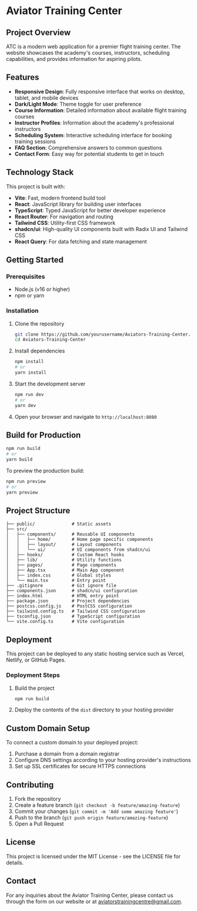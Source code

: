 # Aviator Training Center

## Project Overview

ATC is a modern web application for a premier flight training center. The website showcases the academy's courses, instructors, scheduling capabilities, and provides information for aspiring pilots.

## Features

- **Responsive Design**: Fully responsive interface that works on desktop, tablet, and mobile devices
- **Dark/Light Mode**: Theme toggle for user preference
- **Course Information**: Detailed information about available flight training courses
- **Instructor Profiles**: Information about the academy's professional instructors
- **Scheduling System**: Interactive scheduling interface for booking training sessions
- **FAQ Section**: Comprehensive answers to common questions
- **Contact Form**: Easy way for potential students to get in touch

## Technology Stack

This project is built with:

- **Vite**: Fast, modern frontend build tool
- **React**: JavaScript library for building user interfaces
- **TypeScript**: Typed JavaScript for better developer experience
- **React Router**: For navigation and routing
- **Tailwind CSS**: Utility-first CSS framework
- **shadcn/ui**: High-quality UI components built with Radix UI and Tailwind CSS
- **React Query**: For data fetching and state management

## Getting Started

### Prerequisites

- Node.js (v16 or higher)
- npm or yarn

### Installation

1. Clone the repository
   ```bash
   git clone https://github.com/yourusername/Aviators-Training-Center.git
   cd Aviators-Training-Center
   ```

2. Install dependencies
   ```bash
   npm install
   # or
   yarn install
   ```

3. Start the development server
   ```bash
   npm run dev
   # or
   yarn dev
   ```

4. Open your browser and navigate to `http://localhost:8080`

## Build for Production

```bash
npm run build
# or
yarn build
```

To preview the production build:

```bash
npm run preview
# or
yarn preview
```

## Project Structure

```
├── public/              # Static assets
├── src/
│   ├── components/      # Reusable UI components
│   │   ├── home/        # Home page specific components
│   │   ├── layout/      # Layout components
│   │   └── ui/          # UI components from shadcn/ui
│   ├── hooks/           # Custom React hooks
│   ├── lib/             # Utility functions
│   ├── pages/           # Page components
│   ├── App.tsx          # Main App component
│   ├── index.css        # Global styles
│   └── main.tsx         # Entry point
├── .gitignore           # Git ignore file
├── components.json      # shadcn/ui configuration
├── index.html           # HTML entry point
├── package.json         # Project dependencies
├── postcss.config.js    # PostCSS configuration
├── tailwind.config.ts   # Tailwind CSS configuration
├── tsconfig.json        # TypeScript configuration
└── vite.config.ts       # Vite configuration
```

## Deployment

This project can be deployed to any static hosting service such as Vercel, Netlify, or GitHub Pages.

### Deployment Steps

1. Build the project
   ```bash
   npm run build
   ```

2. Deploy the contents of the `dist` directory to your hosting provider

## Custom Domain Setup

To connect a custom domain to your deployed project:

1. Purchase a domain from a domain registrar
2. Configure DNS settings according to your hosting provider's instructions
3. Set up SSL certificates for secure HTTPS connections

## Contributing

1. Fork the repository
2. Create a feature branch (`git checkout -b feature/amazing-feature`)
3. Commit your changes (`git commit -m 'Add some amazing feature'`)
4. Push to the branch (`git push origin feature/amazing-feature`)
5. Open a Pull Request

## License

This project is licensed under the MIT License - see the LICENSE file for details.

## Contact

For any inquiries about the Aviator Training Center, please contact us through the form on our website or at aviatorstrainingcentre@gmail.com.
